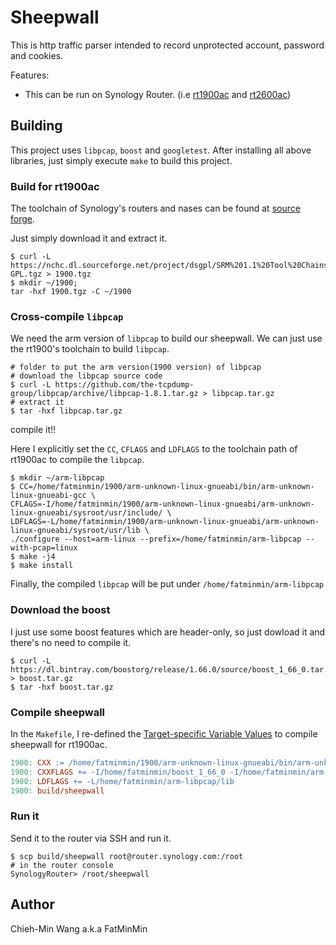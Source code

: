 # Sheepwall

This is http traffic parser intended to record unprotected account, password and cookies.

Features:
- This can be run on Synology Router. (i.e [rt1900ac](https://www.synology.com/en-global/products/RT1900ac) and [rt2600ac](https://www.synology.com/en-global/products/RT2600ac))

## Building

This project uses `libpcap`, `boost` and `googletest`. After installing all above libraries, just simply execute `make` to build this project.

### Build for rt1900ac

The toolchain of Synology's routers and nases can be found at [source
forge](https://sourceforge.net/projects/dsgpl/?source=navbar).

Just simply download it and extract it.

```
$ curl -L
https://nchc.dl.sourceforge.net/project/dsgpl/SRM%201.1%20Tool%20Chains/BROADCOM%20NORTHSTARPLUS%20Linux%203.6.5/gcc493_glibc220_hard-GPL.tgz > 1900.tgz
$ mkdir ~/1900;
tar -hxf 1900.tgz -C ~/1900
```

### Cross-compile `libpcap`

We need the arm version of `libpcap` to build our sheepwall. We can just use the rt1900's toolchain to build `libpcap`.

```
# folder to put the arm version(1900 version) of libpcap
# download the libpcap source code
$ curl -L https://github.com/the-tcpdump-group/libpcap/archive/libpcap-1.8.1.tar.gz > libpcap.tar.gz
# extract it
$ tar -hxf libpcap.tar.gz
```

compile it!!

Here I explicitly set the `CC`, `CFLAGS` and `LDFLAGS` to the toolchain path of rt1900ac to compile the `libpcap`.

```
$ mkdir ~/arm-libpcap
$ CC=/home/fatminmin/1900/arm-unknown-linux-gnueabi/bin/arm-unknown-linux-gnueabi-gcc \
CFLAGS=-I/home/fatminmin/1900/arm-unknown-linux-gnueabi/arm-unknown-linux-gnueabi/sysroot/usr/include/ \
LDFLAGS=-L/home/fatminmin/1900/arm-unknown-linux-gnueabi/arm-unknown-linux-gnueabi/sysroot/usr/lib \
./configure --host=arm-linux --prefix=/home/fatminmin/arm-libpcap --with-pcap=linux
$ make -j4
$ make install
```

Finally, the compiled `libpcap` will be put under `/home/fatminmin/arm-libpcap`

### Download the boost

I just use some boost features which are header-only, so just dowload it and there's no need to compile it.

```
$ curl -L https://dl.bintray.com/boostorg/release/1.66.0/source/boost_1_66_0.tar.gz > boost.tar.gz
$ tar -hxf boost.tar.gz
```

### Compile sheepwall

In the `Makefile`, I re-defined the [Target-specific Variable
Values](https://www.gnu.org/software/make/manual/html_node/Target_002dspecific.html) to compile sheepwall for rt1900ac.

```makefile
1900: CXX := /home/fatminmin/1900/arm-unknown-linux-gnueabi/bin/arm-unknown-linux-gnueabi-g++
1900: CXXFLAGS += -I/home/fatminmin/boost_1_66_0 -I/home/fatminmin/arm-libpcap/include
1900: LDFLAGS += -L/home/fatminmin/arm-libpcap/lib
1900: build/sheepwall
```

### Run it

Send it to the router via SSH and run it.

```
$ scp build/sheepwall root@router.synology.com:/root
# in the router console
SynologyRouter> /root/sheepwall
```

## Author

Chieh-Min Wang a.k.a FatMinMin

